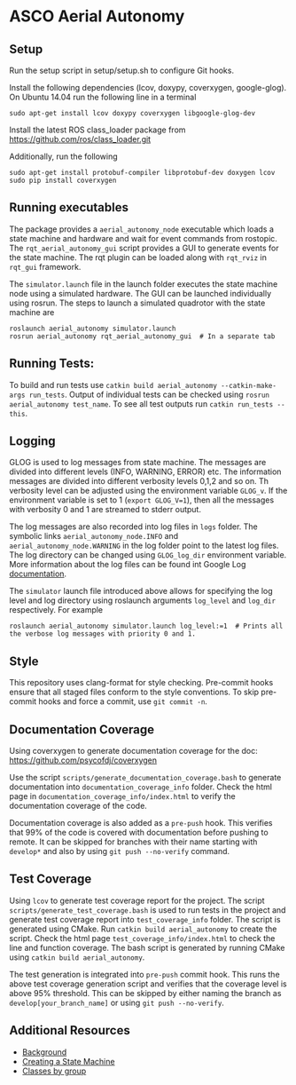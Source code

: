 # ASCO Aerial Autonomy


## Setup
Run the setup script in setup/setup.sh to configure Git hooks.  

Install the following dependencies (lcov, doxypy, coverxygen, google-glog). On Ubuntu 14.04 run the following line in a terminal

    sudo apt-get install lcov doxypy coverxygen libgoogle-glog-dev

Install the latest ROS class\_loader package from https://github.com/ros/class_loader.git

Additionally, run the following

`sudo apt-get install protobuf-compiler libprotobuf-dev doxygen lcov`
`sudo pip install coverxygen`

## Running executables
The package provides a `aerial_autonomy_node` executable which loads a state machine and hardware and wait for event commands from rostopic. The `rqt_aerial_autonomy_gui` script
provides a GUI to generate events for the state machine. The rqt plugin can be loaded along with `rqt_rviz` in `rqt_gui` framework.

The `simulator.launch` file in the launch folder executes the state machine node using a simulated hardware. The GUI can be launched individually using rosrun. The steps to launch a simulated quadrotor with the state machine are

    roslaunch aerial_autonomy simulator.launch
    rosrun aerial_autonomy rqt_aerial_autonomy_gui  # In a separate tab

## Running Tests:
To build and run tests use `catkin build aerial_autonomy --catkin-make-args run_tests`. Output of individual tests can be checked using `rosrun aerial_autonomy test_name`.
To see all test outputs run `catkin run_tests --this`.

## Logging
GLOG is used to log messages from state machine. The messages are divided into different levels (INFO, WARNING, ERROR) etc. The information messages are divided into different verbosity levels 0,1,2 and so on. Th verbosity level can be adjusted using the environment variable `GLOG_v`. If the environment variable is set to 1 (`export GLOG_V=1`), then all the messages with verbosity 0 and 1 are streamed to stderr output.

The log messages are also recorded into log files in `logs` folder. The symbolic links `aerial_autonomy_node.INFO` and `aerial_autonomy_node.WARNING` in the log folder point to the latest log files. The log directory can be changed using `GLOG_log_dir` environment variable. More information about the log files can be found int Google Log [documentation](http://rpg.ifi.uzh.ch/docs/glog.html).

The `simulator` launch file introduced above allows for specifying the log level and log directory using roslaunch arguments `log_level` and `log_dir` respectively. For example

    roslaunch aerial_autonomy simulator.launch log_level:=1  # Prints all the verbose log messages with priority 0 and 1.

## Style
This repository uses clang-format for style checking.  Pre-commit hooks ensure that all staged files conform to the style conventions.
To skip pre-commit hooks and force a commit, use `git commit -n`. 

## Documentation Coverage
Using coverxygen to generate documentation coverage for the doc: https://github.com/psycofdj/coverxygen

Use the script `scripts/generate_documentation_coverage.bash` to generate documentation into `documentation_coverage_info` folder.
Check the html page in `documentation_coverage_info/index.html` to verify the documentation coverage of the code.

Documentation coverage is also added as a `pre-push` hook. This verifies that 99% of the code is covered with documentation before pushing to remote. It can be skipped for branches with their name starting with `develop*` and also by using `git push --no-verify` command.

## Test Coverage
Using `lcov` to generate test coverage report for the project. The script `scripts/generate_test_coverage.bash` is used to run tests in the project and generate test coverage report
into `test_coverage_info` folder. The script is generated using CMake. Run `catkin build aerial_autonomy` to create the script. Check the html page `test_coverage_info/index.html` to check the line and function coverage. The bash script is generated
by running CMake using `catkin build aerial_autonomy`.

The test generation is integrated into `pre-push` commit hook. This runs the above test coverage generation script and verifies that the coverage level is above 95% threshold. This can be skipped by either naming the branch as `develop[your_branch_name]` or using `git push --no-verify`.

## Additional Resources
- [Background](markdown_scripts/background.md)
- [Creating a State Machine](markdown_scripts/creating_state_machine.md)
- [Classes by group](markdown_scripts/class_groups.md)

